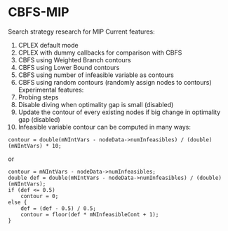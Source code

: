# CBFS-MIP
Search strategy research for MIP
Current features:
1. CPLEX default mode
2. CPLEX with dummy callbacks for comparison with CBFS
3. CBFS using Weighted Branch contours
4. CBFS using Lower Bound contours
5. CBFS using number of infeasible variable as contours
6. CBFS using random contours (randomly assign nodes to contours)
Experimental features:
1. Probing steps
2. Disable diving when optimality gap is small (disabled)
3. Update the contour of every existing nodes if big change in optimality gap (disabled)
4. Infeasible variable contour can be computed in many ways:
```
contour = double(mNIntVars - nodeData->numInfeasibles) / (double)(mNIntVars) * 10;
```
or
```
contour = mNIntVars - nodeData->numInfeasibles;
double def = double(mNIntVars - nodeData->numInfeasibles) / (double)(mNIntVars);
if (def <= 0.5) 
    contour = 0;
else {
	def = (def - 0.5) / 0.5;
	contour = floor(def * mNInfeasibleCont + 1);
}
```